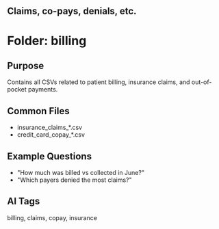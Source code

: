 ## Claims, co-pays, denials, etc.

# Folder: billing

## Purpose
Contains all CSVs related to patient billing, insurance claims, and out-of-pocket payments.

## Common Files
- insurance_claims_*.csv
- credit_card_copay_*.csv

## Example Questions
- "How much was billed vs collected in June?"
- "Which payers denied the most claims?"

## AI Tags
billing, claims, copay, insurance